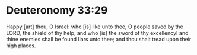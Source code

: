 # Deuteronomy 33:29

Happy [art] thou, O Israel: who [is] like unto thee, O people saved by the LORD, the shield of thy help, and who [is] the sword of thy excellency! and thine enemies shall be found liars unto thee; and thou shalt tread upon their high places.